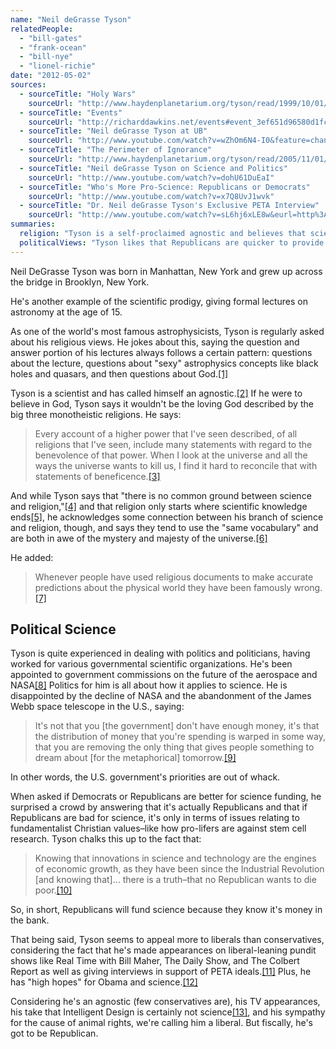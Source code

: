```yaml
---
name: "Neil deGrasse Tyson"
relatedPeople:
  - "bill-gates"
  - "frank-ocean"
  - "bill-nye"
  - "lionel-richie"
date: "2012-05-02"
sources:
  - sourceTitle: "Holy Wars"
    sourceUrl: "http://www.haydenplanetarium.org/tyson/read/1999/10/01/holy-wars"
  - sourceTitle: "Events"
    sourceUrl: "http://richarddawkins.net/events#event_3ef651d96580d1fc9c00e2ddb9d70139"
  - sourceTitle: "Neil deGrasse Tyson at UB"
    sourceUrl: "http://www.youtube.com/watch?v=wZhOm6N4-I0&feature=channel"
  - sourceTitle: "The Perimeter of Ignorance"
    sourceUrl: "http://www.haydenplanetarium.org/tyson/read/2005/11/01/the-perimeter-of-ignorance"
  - sourceTitle: "Neil deGrasse Tyson on Science and Politics"
    sourceUrl: "http://www.youtube.com/watch?v=dohU61DuEaI"
  - sourceTitle: "Who's More Pro-Science: Republicans or Democrats"
    sourceUrl: "http://www.youtube.com/watch?v=x7Q8UvJ1wvk"
  - sourceTitle: "Dr. Neil deGrasse Tyson's Exclusive PETA Interview"
    sourceUrl: "http://www.youtube.com/watch?v=sL6hj6xLE8w&eurl=http%3A%2F%2Fwww.peta.org%2Ffeatures%2FDr-Neil-deGrasse-Tyson-Interview.aspx&feature=player_embedded"
summaries:
  religion: "Tyson is a self-proclaimed agnostic and believes that science and religion cannot currently be reconciled."
  politicalViews: "Tyson likes that Republicans are quicker to provide funding for science but seems to identify more with what are considered liberal values."
---
```


Neil DeGrasse Tyson was born in Manhattan, New York and grew up across the bridge in Brooklyn, New York.

He's another example of the scientific prodigy, giving formal lectures on astronomy at the age of 15.

As one of the world's most famous astrophysicists, Tyson is regularly asked about his religious views. He jokes about this, saying the question and answer portion of his lectures always follows a certain pattern: questions about the lecture, questions about "sexy" astrophysics concepts like black holes and quasars, and then questions about God.<a class="source-citation" href="#http%3A%2F%2Fwww.haydenplanetarium.org%2Ftyson%2Fread%2F1999%2F10%2F01%2Fholy-wars" title="Holy Wars">[1]</a>

Tyson is a scientist and has called himself an agnostic.<a class="source-citation" href="#http%3A%2F%2Fricharddawkins.net%2Fevents%23event_3ef651d96580d1fc9c00e2ddb9d70139" title="Events">[2]</a> If he were to believe in God, Tyson says it wouldn't be the loving God described by the big three monotheistic religions. He says:

>Every account of a higher power that I've seen described, of all religions that I've seen, include many statements with regard to the benevolence of that power. When I look at the universe and all the ways the universe wants to kill us, I find it hard to reconcile that with statements of beneficence.<a class="source-citation" href="#http%3A%2F%2Fwww.youtube.com%2Fwatch%3Fv%3DwZhOm6N4-I0%26feature%3Dchannel" title="Neil deGrasse Tyson at UB">[3]</a>

And while Tyson says that "there is no common ground between science and religion,"<a class="source-citation" href="#http%3A%2F%2Fwww.haydenplanetarium.org%2Ftyson%2Fread%2F1999%2F10%2F01%2Fholy-wars" title="Holy Wars">[4]</a> and that religion only starts where scientific knowledge ends<a class="source-citation" href="#http%3A%2F%2Fwww.haydenplanetarium.org%2Ftyson%2Fread%2F2005%2F11%2F01%2Fthe-perimeter-of-ignorance" title="The Perimeter of Ignorance">[5]</a>, he acknowledges some connection between his branch of science and religion, though, and says they tend to use the "same vocabulary" and are both in awe of the mystery and majesty of the universe.<a class="source-citation" href="#http%3A%2F%2Fwww.youtube.com%2Fwatch%3Fv%3DwZhOm6N4-I0%26feature%3Dchannel" title="Neil deGrasse Tyson at UB">[6]</a>

He added:

>Whenever people have used religious documents to make accurate predictions about the physical world they have been famously wrong.<a class="source-citation" href="#http%3A%2F%2Fwww.haydenplanetarium.org%2Ftyson%2Fread%2F1999%2F10%2F01%2Fholy-wars" title="Holy Wars">[7]</a>

## Political Science

Tyson is quite experienced in dealing with politics and politicians, having worked for various governmental scientific organizations. He's been appointed to government commissions on the future of the aerospace and NASA<a class="source-citation" href="#http%3A%2F%2Fwww.youtube.com%2Fwatch%3Fv%3DdohU61DuEaI" title="Neil deGrasse Tyson on Science and Politics">[8]</a> Politics for him is all about how it applies to science. He is disappointed by the decline of NASA and the abandonment of the James Webb space telescope in the U.S., saying:

>It's not that you [the government] don't have enough money, it's that the distribution of money that you're spending is warped in some way, that you are removing the only thing that gives people something to dream about [for the metaphorical] tomorrow.<a class="source-citation" href="#http%3A%2F%2Fwww.youtube.com%2Fwatch%3Fv%3DdohU61DuEaI" title="We stopped dreaming">[9]</a>

In other words, the U.S. government's priorities are out of whack.

When asked if Democrats or Republicans are better for science funding, he surprised a crowd by answering that it's actually Republicans and that if Republicans are bad for science, it's only in terms of issues relating to fundamentalist Christian values–like how pro-lifers are against stem cell research. Tyson chalks this up to the fact that:

>Knowing that innovations in science and technology are the engines of economic growth, as they have been since the Industrial Revolution [and knowing that]… there is a truth–that no Republican wants to die poor.<a class="source-citation" href="#http%3A%2F%2Fwww.youtube.com%2Fwatch%3Fv%3Dx7Q8UvJ1wvk" title="Who&apos;s More Pro-Science: Republicans or Democrats">[10]</a>

So, in short, Republicans will fund science because they know it's money in the bank.

That being said, Tyson seems to appeal more to liberals than conservatives, considering the fact that he's made appearances on liberal-leaning pundit shows like Real Time with Bill Maher, The Daily Show, and The Colbert Report as well as giving interviews in support of PETA ideals.<a class="source-citation" href="#http%3A%2F%2Fwww.youtube.com%2Fwatch%3Fv%3DsL6hj6xLE8w%26eurl%3Dhttp%253A%252F%252Fwww.peta.org%252Ffeatures%252FDr-Neil-deGrasse-Tyson-Interview.aspx%26feature%3Dplayer_embedded" title="Dr. Neil deGrasse Tyson&apos;s Exclusive PETA Interview">[11]</a> Plus, he has "high hopes" for Obama and science.<a class="source-citation" href="#http%3A%2F%2Fwww.youtube.com%2Fwatch%3Fv%3DdohU61DuEaI" title="Neil deGrasse Tyson on Science and Politics">[12]</a>

Considering he's an agnostic (few conservatives are), his TV appearances, his take that Intelligent Design is certainly not science<a class="source-citation" href="#http%3A%2F%2Fwww.youtube.com%2Fwatch%3Fv%3Dx7Q8UvJ1wvk" title="Who&apos;s More Pro-Science: Republicans or Democrats">[13]</a>, and his sympathy for the cause of animal rights, we're calling him a liberal. But fiscally, he's got to be Republican.